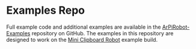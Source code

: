 # Examples Repo

Full example code and additional examples are available in the <a href="https://github.com/ArPiRobot/ArPiRobot-Examples" target="_blank">ArPiRobot-Examples</a> repository on GitHub. The examples in this repository are designed to work on the [Mini Clipboard Robot](../hardware/examplebuilds.md#mini-clipboard-robot) example build.